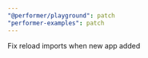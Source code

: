 ```yaml
---
"@performer/playground": patch
"performer-examples": patch
---
```


Fix reload imports when new app added
